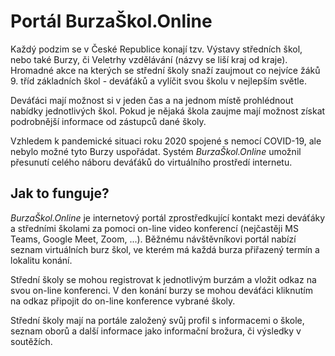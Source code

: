 # Portál BurzaŠkol.Online

Každý podzim se v České Republice konají tzv. Výstavy středních škol, nebo také Burzy, či Veletrhy vzdělávání (názvy se liší kraj od kraje). Hromadné akce na kterých se střední školy snaží zaujmout co nejvíce žáků 9. tříd základních škol - deváťáků a vylíčit svou školu v nejlepším světle.

Deváťáci mají možnost si v jeden čas a na jednom místě prohlédnout nabídky jednotlivých škol. Pokud je nějaká škola zaujme mají možnost získat podrobnější informace od zástupců dané školy. 

Vzhledem k pandemické situaci roku 2020 spojené s nemocí COVID-19, ale nebylo možné tyto Burzy uspořádat. Systém *BurzaŠkol.Online* umožnil přesunutí celého náboru deváťáků do virtuálního prostředí internetu.

## Jak to funguje?

*BurzaŠkol.Online* je internetový portál zprostředkující kontakt mezi deváťáky a středními školami za pomoci on-line video konferencí (nejčastěji MS Teams, Google Meet, Zoom, ...). Běžnému návštěvníkovi portál nabízí seznam virtuálních burz škol, ve kterém má každá burza přiřazený termín a lokalitu konání.

Střední školy se mohou registrovat k jednotlivým burzám a vložit odkaz na svou on-line konferenci. V den konání burzy se mohou deváťáci kliknutím na odkaz připojit do on-line konference vybrané školy.

Střední školy mají na portále založený svůj profil s informacemi o škole, seznam oborů a další informace jako informační brožura, či výsledky v soutěžích. 

